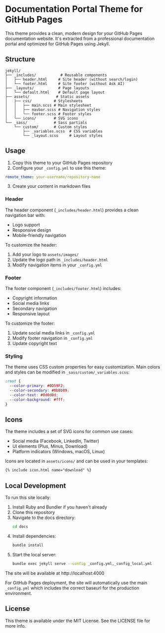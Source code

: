 # Documentation Portal Theme for GitHub Pages

This theme provides a clean, modern design for your GitHub Pages documentation website. It's extracted from a professional documentation portal and optimized for GitHub Pages using Jekyll.

## Structure

```
jekyll/
├── _includes/           # Reusable components
│   ├── header.html     # Site header (without search/login)
│   └── footer.html     # Site footer (without Ask AI)
├── _layouts/           # Page layouts
│   └── default.html    # Default page layout
├── assets/            # Static assets
│   ├── css/          # Stylesheets
│   │   ├── main.scss # Main stylesheet
│   │   ├── navbar.scss # Navigation styles
│   │   └── footer.scss # Footer styles
│   └── icons/        # SVG icons
└── _sass/            # Sass partials
    └── custom/       # Custom styles
        ├── _variables.scss  # CSS variables
        └── _layout.scss     # Layout styles
```

## Usage

1. Copy this theme to your GitHub Pages repository
2. Configure your `_config.yml` to use this theme:

```yaml
remote_theme: your-username/repository-name
```

3. Create your content in markdown files

### Header

The header component (`_includes/header.html`) provides a clean navigation bar with:
- Logo support
- Responsive design
- Mobile-friendly navigation

To customize the header:
1. Add your logo to `assets/images/`
2. Update the logo path in `_includes/header.html`
3. Modify navigation items in your `_config.yml`

### Footer

The footer component (`_includes/footer.html`) includes:
- Copyright information
- Social media links
- Secondary navigation
- Responsive layout

To customize the footer:
1. Update social media links in `_config.yml`
2. Modify footer navigation in `_config.yml`
3. Update copyright text

### Styling

The theme uses CSS custom properties for easy customization. Main colors and styles can be modified in `_sass/custom/_variables.scss`:

```scss
:root {
  --color-primary: #0D59F2;
  --color-secondary: #8b8b89;
  --color-text: #0d0d0d;
  --color-background: #fff;
}
```

## Icons

The theme includes a set of SVG icons for common use cases:
- Social media (Facebook, LinkedIn, Twitter)
- UI elements (Plus, Minus, Download)
- Platform indicators (Windows, macOS, Linux)

Icons are located in `assets/icons/` and can be used in your templates:

```html
{% include icon.html name="download" %}
```

## Local Development

To run this site locally:

1. Install Ruby and Bundler if you haven't already
2. Clone this repository
3. Navigate to the docs directory:
   ```bash
   cd docs
   ```
4. Install dependencies:
   ```bash
   bundle install
   ```
5. Start the local server:
   ```bash
   bundle exec jekyll serve --config _config.yml,_config_local.yml
   ```

The site will be available at http://localhost:4000

For GitHub Pages deployment, the site will automatically use the main `_config.yml` which includes the correct baseurl for the production environment.

## License

This theme is available under the MIT License. See the LICENSE file for more info.
